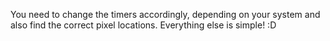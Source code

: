 You need to change the timers accordingly, depending on your system and also find the correct pixel locations.
Everything else is simple! :D
